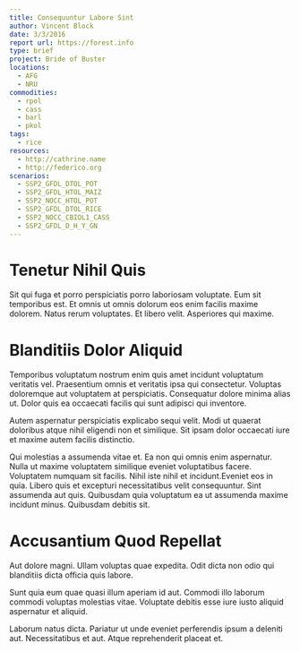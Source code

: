 ```yaml
---
title: Consequuntur Labore Sint
author: Vincent Block
date: 3/3/2016
report url: https://forest.info
type: brief
project: Bride of Buster
locations:
  - AFG
  - NRU
commodities:
  - rpol
  - cass
  - barl
  - pkol
tags:
  - rice
resources:
  - http://cathrine.name
  - http://federico.org
scenarios:
  - SSP2_GFDL_DTOL_POT
  - SSP2_GFDL_HTOL_MAIZ
  - SSP2_NOCC_HTOL_POT
  - SSP2_GFDL_DTOL_RICE
  - SSP2_NOCC_CBIOL1_CASS
  - SSP2_GFDL_D_H_Y_GN
---
```

# Tenetur Nihil Quis
Sit qui fuga et porro perspiciatis porro laboriosam voluptate. Eum sit temporibus est. Et omnis ut omnis dolorum eos enim facilis maxime dolorem. Natus rerum voluptates. Et libero velit. Asperiores qui maxime.

# Blanditiis Dolor Aliquid
Temporibus voluptatum nostrum enim quis amet incidunt voluptatum veritatis vel. Praesentium omnis et veritatis ipsa qui consectetur. Voluptas doloremque aut voluptatem at perspiciatis. Consequatur dolore minima alias ut. Dolor quis ea occaecati facilis qui sunt adipisci qui inventore.
 Autem aspernatur perspiciatis explicabo sequi velit. Modi ut quaerat doloribus atque nihil eligendi non et similique. Sit ipsam dolor occaecati iure et maxime autem facilis distinctio.
 Qui molestias a assumenda vitae et. Ea non qui omnis enim aspernatur. Nulla ut maxime voluptatem similique eveniet voluptatibus facere. Voluptatem numquam sit facilis. Nihil iste nihil et incidunt.Eveniet eos in quia. Libero quis et excepturi necessitatibus velit consequuntur. Sint assumenda aut quis. Quibusdam quia voluptatum ea ut assumenda maxime incidunt minus. Quibusdam debitis sit.

# Accusantium Quod Repellat
Aut dolore magni. Ullam voluptas quae expedita. Odit dicta non odio qui blanditiis dicta officia quis labore.
 Sunt quia eum quae quasi illum aperiam id aut. Commodi illo laborum commodi voluptas molestias vitae. Voluptate debitis esse iure iusto aliquid aspernatur et aliquid.
 Laborum natus dicta. Pariatur ut unde eveniet perferendis ipsum a deleniti aut. Necessitatibus et aut. Atque reprehenderit placeat et.
